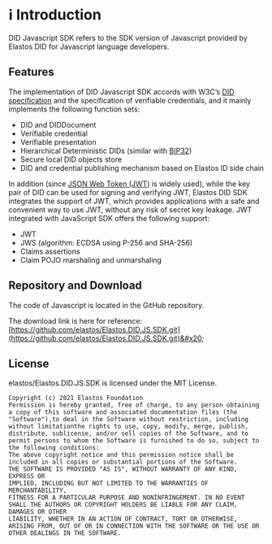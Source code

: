 # ℹ Introduction

DID Javascript SDK refers to the SDK version of Javascript provided by Elastos DID for Javascript language developers.

## Features

The implementation of DID Javascript SDK accords with W3C’s [DID specification](https://www.w3.org/TR/did-core/) and the specification of verifiable credentials, and it mainly implements the following function sets:

* DID and DIDDocument
* Verifiable credential
* Verifiable presentation
* Hierarchical Deterministic DIDs (similar with [BIP32](https://github.com/bitcoin/bips/blob/master/bip-0032.mediawiki))
* Secure local DID objects store
* DID and credential publishing mechanism based on Elastos ID side chain

In addition (since [JSON Web Token (JWT)](https://jwt.io/) is widely used), while the key pair of DID can be used for signing and verifying JWT, Elastos DID SDK integrates the support of JWT, which provides applications with a safe and convenient way to use JWT, without any risk of secret key leakage. JWT integrated with JavaScript SDK offers the following support:

* JWT
* JWS (algorithm: ECDSA using P-256 and SHA-256)
* Claims assertions
* Claim POJO marshaling and unmarshaling

## Repository and Download

The code of Javascript is located in the GitHub repository.

The download link is here for reference: [https://github.com/elastos/Elastos.DID.JS.SDK.git](https://github.com/elastos/Elastos.DID.JS.SDK.git)&#x20;

## License

elastos/Elastos.DID.JS.SDK is licensed under the MIT License.

```
Copyright (c) 2021 Elastos Foundation
Permission is hereby granted, free of charge, to any person obtaining a copy of this software and associated documentation files (the "Software"),to deal in the Software without restriction, including without limitationthe rights to use, copy, modify, merge, publish, distribute, sublicense, and/or sell copies of the Software, and to permit persons to whom the Software is furnished to do so, subject to the following conditions:
The above copyright notice and this permission notice shall be included in all copies or substantial portions of the Software.
THE SOFTWARE IS PROVIDED "AS IS", WITHOUT WARRANTY OF ANY KIND, EXPRESS OR
IMPLIED, INCLUDING BUT NOT LIMITED TO THE WARRANTIES OF MERCHANTABILITY,
FITNESS FOR A PARTICULAR PURPOSE AND NONINFRINGEMENT. IN NO EVENT SHALL THE AUTHORS OR COPYRIGHT HOLDERS BE LIABLE FOR ANY CLAIM, DAMAGES OR OTHER
LIABILITY, WHETHER IN AN ACTION OF CONTRACT, TORT OR OTHERWISE, ARISING FROM, OUT OF OR IN CONNECTION WITH THE SOFTWARE OR THE USE OR OTHER DEALINGS IN THE SOFTWARE.
```
